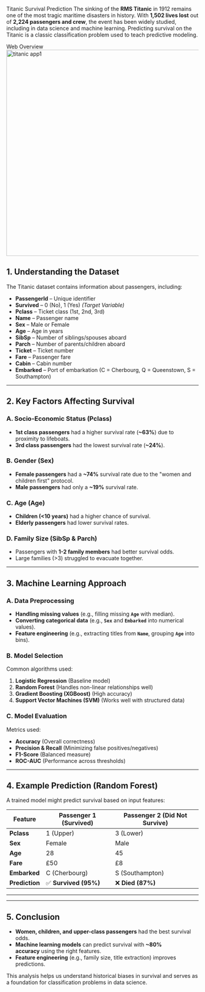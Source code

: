 Titanic Survival Prediction
The sinking of the **RMS Titanic** in 1912 remains one of the most tragic maritime disasters in history. With **1,502 lives lost** out of **2,224 passengers and crew**, the event has been widely studied, including in data science and machine learning. Predicting survival on the Titanic is a classic classification problem used to teach predictive modeling.

Web Overview
<img width="960" height="540" alt="titanic app1" src="https://github.com/user-attachments/assets/b5234384-97dc-45d9-a5ce-576186db0ca2" />


## **1. Understanding the Dataset**

The Titanic dataset contains information about passengers, including:

- **PassengerId** – Unique identifier
- **Survived** – 0 (No), 1 (Yes) *(Target Variable)*
- **Pclass** – Ticket class (1st, 2nd, 3rd)
- **Name** – Passenger name
- **Sex** – Male or Female
- **Age** – Age in years
- **SibSp** – Number of siblings/spouses aboard
- **Parch** – Number of parents/children aboard
- **Ticket** – Ticket number
- **Fare** – Passenger fare
- **Cabin** – Cabin number
- **Embarked** – Port of embarkation (C = Cherbourg, Q = Queenstown, S = Southampton)


---

## **2. Key Factors Affecting Survival**

### **A. Socio-Economic Status (Pclass)**

- **1st class passengers** had a higher survival rate (**~63%**) due to proximity to lifeboats.
- **3rd class passengers** had the lowest survival rate (**~24%**).

### **B. Gender (Sex)**

- **Female passengers** had a **~74%** survival rate due to the "women and children first" protocol.
- **Male passengers** had only a **~19%** survival rate.

### **C. Age (Age)**

- **Children (<10 years)** had a higher chance of survival.
- **Elderly passengers** had lower survival rates.

### **D. Family Size (SibSp & Parch)**

- Passengers with **1-2 family members** had better survival odds.
- Large families (>3) struggled to evacuate together.

---

## **3. Machine Learning Approach**

### **A. Data Preprocessing**

- **Handling missing values** (e.g., filling missing **`Age`** with median).
- **Converting categorical data** (e.g., **`Sex`** and **`Embarked`** into numerical values).
- **Feature engineering** (e.g., extracting titles from **`Name`**, grouping **`Age`** into bins).

### **B. Model Selection**

Common algorithms used:

1. **Logistic Regression** (Baseline model)
2. **Random Forest** (Handles non-linear relationships well)
3. **Gradient Boosting (XGBoost)** (High accuracy)
4. **Support Vector Machines (SVM)** (Works well with structured data)

### **C. Model Evaluation**

Metrics used:

- **Accuracy** (Overall correctness)
- **Precision & Recall** (Minimizing false positives/negatives)
- **F1-Score** (Balanced measure)
- **ROC-AUC** (Performance across thresholds)

---

## **4. Example Prediction (Random Forest)**

A trained model might predict survival based on input features:

| **Feature** | **Passenger 1 (Survived)** | **Passenger 2 (Did Not Survive)** |
| --- | --- | --- |
| **Pclass** | 1 (Upper) | 3 (Lower) |
| **Sex** | Female | Male |
| **Age** | 28 | 45 |
| **Fare** | £50 | £8 |
| **Embarked** | C (Cherbourg) | S (Southampton) |
| **Prediction** | ✅ **Survived (95%)** | ❌ **Died (87%)** |

---

---

## **5. Conclusion**

- **Women, children, and upper-class passengers** had the best survival odds.
- **Machine learning models** can predict survival with **~80% accuracy** using the right features.
- **Feature engineering** (e.g., family size, title extraction) improves predictions.

This analysis helps us understand historical biases in survival and serves as a foundation for classification problems in data science.

